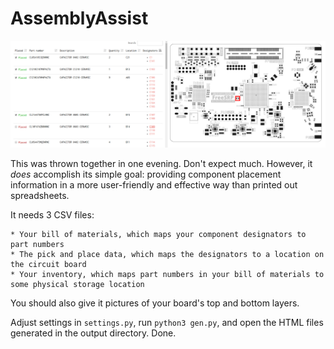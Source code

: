 # AssemblyAssist

![Screenshot of the thing](assemblyassist.png)

This was thrown together in one evening. Don't expect much. However, it *does* accomplish its simple goal: providing component placement information in a more user-friendly and effective way than printed out spreadsheets.

It needs 3 CSV files:

    * Your bill of materials, which maps your component designators to part numbers
    * The pick and place data, which maps the designators to a location on the circuit board
    * Your inventory, which maps part numbers in your bill of materials to some physical storage location

You should also give it pictures of your board's top and bottom layers.

Adjust settings in `settings.py`, run `python3 gen.py`, and open the HTML files generated in the output directory. Done.
